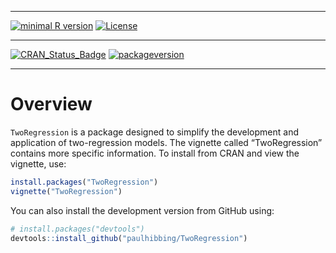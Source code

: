 
-----

[![minimal R
version](https://img.shields.io/badge/R%3E%3D-3.1.0-6666ff.svg)](https://cran.r-project.org/)
[![License](https://img.shields.io/badge/license-GPL-blue.svg)](http://www.gnu.org/licenses/gpl-3.0.html)

-----

[![CRAN\_Status\_Badge](http://www.r-pkg.org/badges/version/TwoRegression)](https://cran.r-project.org/package=TwoRegression)
[![packageversion](https://img.shields.io/badge/Package%20version-1.0.0.9000-orange.svg?style=flat-square)](https://github.com/paulhibbing/TwoRegression/commits/main)

-----

# Overview

`TwoRegression` is a package designed to simplify the development and
application of two-regression models. The vignette called “TwoRegression”
contains more specific information. To install from CRAN and view the
vignette, use:

``` r
install.packages("TwoRegression")
vignette("TwoRegression")
```

You can also install the development version from GitHub using:

``` r
# install.packages("devtools")
devtools::install_github("paulhibbing/TwoRegression")
```
